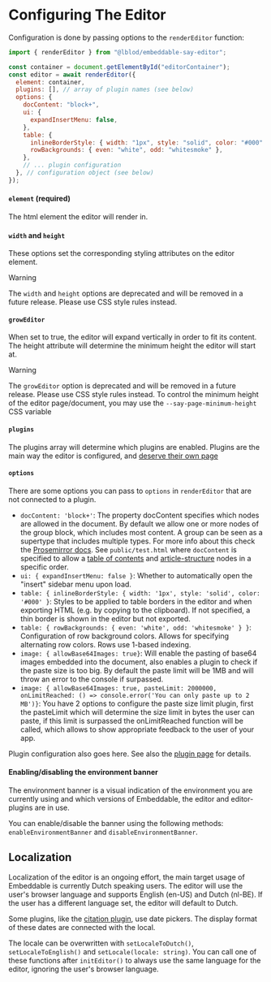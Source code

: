 # Configuring The Editor

Configuration is done by passing options to the `renderEditor` function:

```javascript
import { renderEditor } from "@lblod/embeddable-say-editor";

const container = document.getElementById("editorContainer");
const editor = await renderEditor({
  element: container,
  plugins: [], // array of plugin names (see below)
  options: {
    docContent: "block+",
    ui: {
      expandInsertMenu: false,
    },
    table: {
      inlineBorderStyle: { width: "1px", style: "solid", color: "#000" },
      rowBackgrounds: { even: "white", odd: "whitesmoke" },
    },
    // ... plugin configuration
  }, // configuration object (see below)
});
```

#### `element` (required)

The html element the editor will render in.

#### `width` and `height`

These options set the corresponding styling attributes on the editor element.

> [!WARNING]  
> The `width` and `height` options are deprecated and will be removed in a future release. Please use CSS style rules instead.

#### `growEditor`

When set to true, the editor will expand vertically in order to fit its content.
The height attribute will determine the minimum height the editor will start at.

> [!WARNING]  
> The `growEditor` option is deprecated and will be removed in a future release. 
> Please use CSS style rules instead. 
> To control the minimum height of the editor page/document, you may use the `--say-page-minimum-height` CSS variable

#### `plugins`

The plugins array will determine which plugins are enabled. Plugins are the main
way the editor is configured, and [deserve their own page](/docs/plugins.md)

#### `options`

There are some options you can pass to `options` in `renderEditor` that are not connected to a plugin.

- `docContent: 'block+'`: The property docContent specifies which nodes are allowed in the document. By default we allow one or more nodes of the group block, which includes most content. A group can be seen as a supertype that includes multiple types. For more info about this check the [Prosemirror docs](https://prosemirror.net/docs/guide/#schema.content_expressions).
  See `public/test.html` where `docContent` is specified to allow a [table of contents](/docs/plugins/table-of-contents-plugin.md) and [article-structure](/docs/plugins/article-structure-plugin.md) nodes in a specific order.
- `ui: { expandInsertMenu: false }`: Whether to automatically open the "insert" sidebar menu upon load.
- `table: { inlineBorderStyle: { width: '1px', style: 'solid', color: '#000' }`: Styles to be applied to table borders in the editor and when exporting HTML (e.g. by copying to the clipboard). If not specified, a thin border is shown in the editor but not exported.
- `table: { rowBackgrounds: { even: 'white', odd: 'whitesmoke' } }`: Configuration of row background colors. Allows for specifying alternating row colors. Rows use 1-based indexing.
- `image: { allowBase64Images: true}`: Will enable the pasting of base64 images embedded into the document, also enables a plugin to check if the paste size is too big. By default the paste limit will be 1MB and will throw an error to the console if surpassed.
- `image: { allowBase64Images: true, pasteLimit: 2000000, onLimitReached: () => console.error('You can only paste up to 2 MB')}`: You have 2 options to configure the paste size limit plugin, first the pasteLimit which will determine the size limit in bytes the user can
  paste, if this limit is surpassed the onLimitReached function will be called, which allows to show appropriate feedback to the user of your app.

Plugin configuration also goes here. See also the [plugin page](/docs/plugins.md) for details.

#### Enabling/disabling the environment banner

The environment banner is a visual indication of the environment you are currently using and which versions of Embeddable, the editor and editor-plugins are in use.

You can enable/disable the banner using the following methods: `enableEnvironmentBanner` and `disableEnvironmentBanner`.

## Localization

Localization of the editor is an ongoing effort, the main target usage of Embeddable is currently Dutch speaking users. The editor will use the user's browser language and supports English (en-US) and Dutch (nl-BE). If the user has a different language set, the editor will default to Dutch.

Some plugins, like the [citation plugin](/docs/plugins/citation-plugin.md), use date pickers. The display format of these dates are connected with the local.

The locale can be overwritten with `setLocaleToDutch()`, `setLocaleToEnglish()` and `setLocale(locale: string)`. You can call one of these functions after `initEditor()` to always use the same language for the editor, ignoring the user's browser language.
